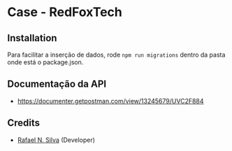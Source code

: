 # Case - RedFoxTech

## Installation

Para facilitar a inserção de dados, rode `npm run migrations` dentro da pasta onde está o package.json.

## Documentação da API

- https://documenter.getpostman.com/view/13245679/UVC2F884

## Credits

-   [Rafael N. Silva](https://github.com/rafansilva) (Developer)
